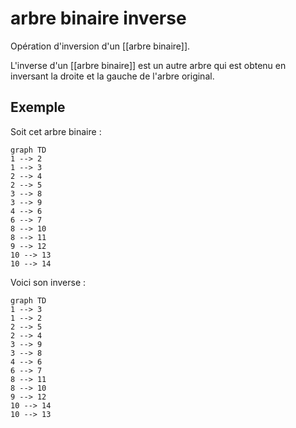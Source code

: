 # arbre binaire inverse
Opération d'inversion d'un [[arbre binaire]].

L'inverse d'un [[arbre binaire]] est un autre arbre qui est obtenu en inversant la droite et la gauche de l'arbre original.

## Exemple
Soit cet arbre binaire :
```mermaid
graph TD
1 --> 2
1 --> 3
2 --> 4
2 --> 5
3 --> 8
3 --> 9
4 --> 6
6 --> 7
8 --> 10
8 --> 11
9 --> 12
10 --> 13
10 --> 14
```

Voici son inverse :
```mermaid
graph TD
1 --> 3
1 --> 2
2 --> 5
2 --> 4
3 --> 9
3 --> 8
4 --> 6
6 --> 7
8 --> 11
8 --> 10
9 --> 12
10 --> 14
10 --> 13
```

